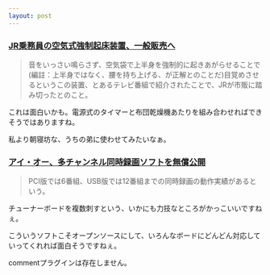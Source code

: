 ```yaml
---
layout: post
---
```

<h3><a href="http://slashdot.jp/article.pl?sid=04/07/23/0218216&topic=38">JR乗務員の空気式強制起床装置、一般販売へ</a></h3>
<blockquote><p>音をいっさい鳴らさず、空気袋で上半身を強制的に起きあがらせることで(編註：上半身ではなく、腰を持ち上げる、が正解とのことだ)目覚めさせるというこの装置、とあるテレビ番組で紹介されたことで、JRが市販に踏み切ったとのこと。</p>
</blockquote>
<p>これは面白いかも。電源式のタイマーと布団乾燥機あたりを組み合わせればできそうではありますね。</p>
<p>私より朝寝坊な、うちの弟に使わせてみたいなぁ。</p>
<h3><a href="http://pc.watch.impress.co.jp/docs/2004/0722/iodata.htm">アイ・オー、多チャンネル同時録画ソフトを無償公開</a></h3>
<blockquote><p>PCI版では6番組、USB版では12番組までの同時録画の動作実績があるという。</p>
</blockquote>
<p>チューナーボードを複数刺すという、いかにも力技なところがかっこいいですねぇ。</p>
<p>こういうソフトこそオープンソースにして、いろんなボードにどんどん対応していってくれれば面白そうですねぇ。</p>
<p><span class="error">commentプラグインは存在しません。</span> </p>
